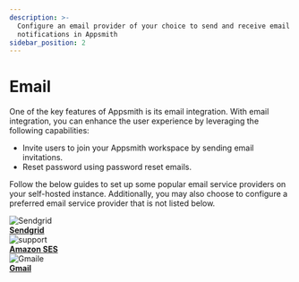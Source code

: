 ```yaml
---
description: >-
  Configure an email provider of your choice to send and receive email
  notifications in Appsmith
sidebar_position: 2
---
```


# Email

One of the key features of Appsmith is its email integration. With email integration, you can enhance the user experience by leveraging the following capabilities:

* Invite users to join your Appsmith workspace by sending email invitations.
* Reset password using password reset emails.

<VideoEmbed host="youtube" videoId="NOAofPbmJWw" title="Configure Email Service Provider." caption="Configure Email Service Provider" /> 

Follow the below guides to set up some popular email service providers on your self-hosted instance. Additionally, you may also choose to configure a preferred email service provider that is not listed below.

<div class="containerGridSampleApp">

   <div class=" containerColumnSampleApp columnGrid column-one">
    <div class="containerCol">
         <img class="containerImage" src="/img/email-configuration-sendgrid.svg" style= {{width:"50px", height:"50px", 'margin-bottom': "4px", 'margin-top': "8px"}} alt="Sendgrid"/>
      </div> 
      <b><a href="/getting-started/setup/instance-management/appsmithctl">Sendgrid</a></b>
      <div class="containerDescription">
      </div>
   </div>

   <div class="containerColumnSampleApp columnGrid column-two">
   <div class="containerCol">
         <img class="containerImage" src="/img/email-configuration-amazon-ses.png" style= {{width:"50px", height:"50px", 'margin-bottom': "4px", 'margin-top': "8px"}} alt="support"/>
      </div>
      <b><a href="/getting-started/setup/instance-management/maintenance-window">Amazon SES</a></b>
      <div class="containerDescription"> 
      </div>
   </div>

   <div class=" containerColumnSampleApp columnGrid column-three">
    <div class="containerCol">
         <img class="containerImage" src="/img/email-configuration-gmail.png" style= {{width:"50px", height:"50px", 'margin-bottom': "4px", 'margin-top': "8px"}} alt="Gmaile"/>
      </div> 
      <b><a href="/getting-started/setup/instance-management/supervisor">Gmail</a></b>
      <div class="containerDescription">
      </div>
   </div>

</div> 
